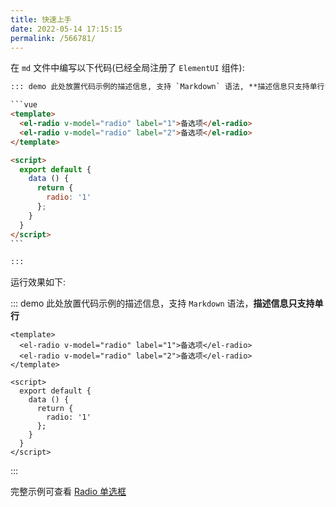 ```yaml
---
title: 快速上手
date: 2022-05-14 17:15:15
permalink: /566781/
---
```


在 `md` 文件中编写以下代码(已经全局注册了 `ElementUI` 组件):

````html
::: demo 此处放置代码示例的描述信息, 支持 `Markdown` 语法, **描述信息只支持单行**

```vue
<template>
  <el-radio v-model="radio" label="1">备选项</el-radio>
  <el-radio v-model="radio" label="2">备选项</el-radio>
</template>

<script>
  export default {
    data () {
      return {
        radio: '1'
      };
    }
  }
</script>
```

:::
````

运行效果如下:

::: demo 此处放置代码示例的描述信息，支持 `Markdown` 语法，**描述信息只支持单行**

```vue
<template>
  <el-radio v-model="radio" label="1">备选项</el-radio>
  <el-radio v-model="radio" label="2">备选项</el-radio>
</template>

<script>
  export default {
    data () {
      return {
        radio: '1'
      };
    }
  }
</script>
```

:::

完整示例可查看 [Radio 单选框](/Guide/Radio.html)
